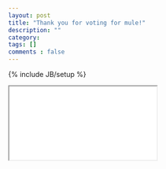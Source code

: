 ```yaml
---
layout: post
title: "Thank you for voting for mule!"
description: ""
category:
tags: []
comments : false
---
```

{% include JB/setup %}


<center><div class="youtube" id="ZhnU3K5qlrU"></div></center>

<iframe src="URL" class="redirect"></iframe>